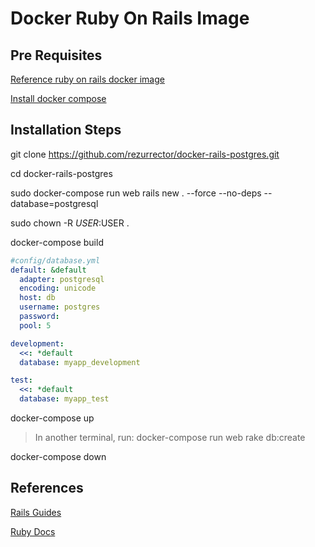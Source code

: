 # Docker Ruby On Rails Image

## Pre Requisites
[Reference ruby on rails docker image](https://docs.docker.com/compose/rails/)

[Install docker compose](https://docs.docker.com/compose/install/)

## Installation Steps
git clone https://github.com/rezurrector/docker-rails-postgres.git

cd docker-rails-postgres

sudo docker-compose run web rails new . --force --no-deps --database=postgresql

sudo chown -R $USER:$USER .

docker-compose build

```yaml
#config/database.yml
default: &default
  adapter: postgresql
  encoding: unicode
  host: db
  username: postgres
  password:
  pool: 5

development:
  <<: *default
  database: myapp_development

test:
  <<: *default
  database: myapp_test
```

docker-compose up

>In another terminal, run:
docker-compose run web rake db:create

docker-compose down  

## References
[Rails Guides](https://guides.rubyonrails.org)

[Ruby Docs](https://www.ruby-lang.org)
